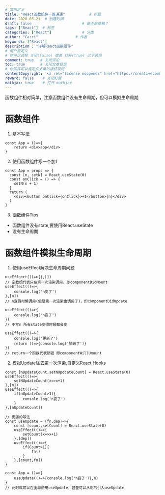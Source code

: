 ```yaml
---
# 常用定义
title: "React函数组件一篇讲通"           # 标题
date: 2020-05-21  # 创建时间
draft: false                       # 是否是草稿？
tags: ["React"]  # 标签
categories: ["React"]              # 分类
author: "Carri"                 # 作者
keywords: ["React"]
description : "详解React函数组件"
# 用户自定义
# 你可以选择 关闭(false) 或者 打开(true) 以下选项
comment: true   # 关闭评论
toc: true       # 关闭文章目录
# 你同样可以自定义文章的版权规则
contentCopyright: '<a rel="license noopener" href="https://creativecommons.org/licenses/by-nc-nd/4.0/" target="_blank">CC BY-NC-ND 4.0</a>'
reward: false	 # 关闭打赏
mathjax: true    # 打开 mathjax
---
```


函数组件相对简单，注意函数组件没有生命周期，但可以模拟生命周期

# 函数组件

1. 基本写法

```
const App = ()=>{
	return <div>app</div>
}
```

2. 使用函数组件写一个加1

```
const App = props => {
  const [n, setN] = React.useState(0)
  const onClick = () => {
    setN(n + 1)
  }
  return (
    <div><button onClick={onClick}>+1</button>{n}</div>
  )
}
```

3. 函数组件Tips

- 函数组件没有state,要使用React.useState
- 没有生命周期

# 函数组件模拟生命周期

1. 使用useEffect解决生命周期问题

```
useEffeect(()=>{},[])
// 空数组代表只在第一次渲染调用，即componentDidMount
useEffect(()=>{
	console.log('n变了')
},[n])
// n变得时候调用(但是第一次渲染也调用了)，即componentDidUpdate

useEffect(()=>{
	console.log('n变了')
})
// 不写n 所有state变得时候都会变

useEffect(()=>{
	console.log('更新了')
	return ()=>{console.log('销毁了')}
})
// return一个函数代表销毁 即componentWillUmount
```

2. 模拟Update除去第一次渲染,自定义React Hooks

```
const [nUpdateCount,setNUpdcateCount] = React.useState(0)
useEffect(()=>{
	setNUpdateCount(x=>x+1)
},[n])
useEffect(()=>{
	if(nUpdateCount>1){
		console.log('n变了')
	}
},[nUpdateCount])

// 更强的写法
const useUpdate = (fn,dep)=>{
	const [count,setCount] = React.useState(0)
	useEffect(()=>{
		setCount(x=>x+1)
	},[dep])
	useEffect(()=>{
		if(Count>1){
			fn()
		}
	},[count,fn])
}

const App = ()=>{
	useUpdate(()=>{console.log('n变了')},n)
}
// 此时就可以在全局使用useUpdate，甚至可以从别的引入useUpdate
```
